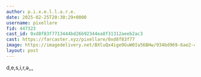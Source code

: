 ```yaml
---
author: p.i.x.e.l.l.a.r.e.
date: 2025-02-25T20:30:29+0000
username: pixellare
fid: 447323
cast_id: 0xd8f83f7713444bd26b92344ea8f31312aeeb2ac3
cast: https://farcaster.xyz/pixellare/0xd8f83f77
image: https://imagedelivery.net/BXluQx4ige9GuW0Ia56BHw/934bd969-6ae2-4ef5-9d2f-b40aeff73d00/original
layout: post
---
```


d,e,s,i,r,ə,,,

<img src='https://imagedelivery.net/BXluQx4ige9GuW0Ia56BHw/934bd969-6ae2-4ef5-9d2f-b40aeff73d00/original' alt='' referrerpolicy='no-referrer'/>
